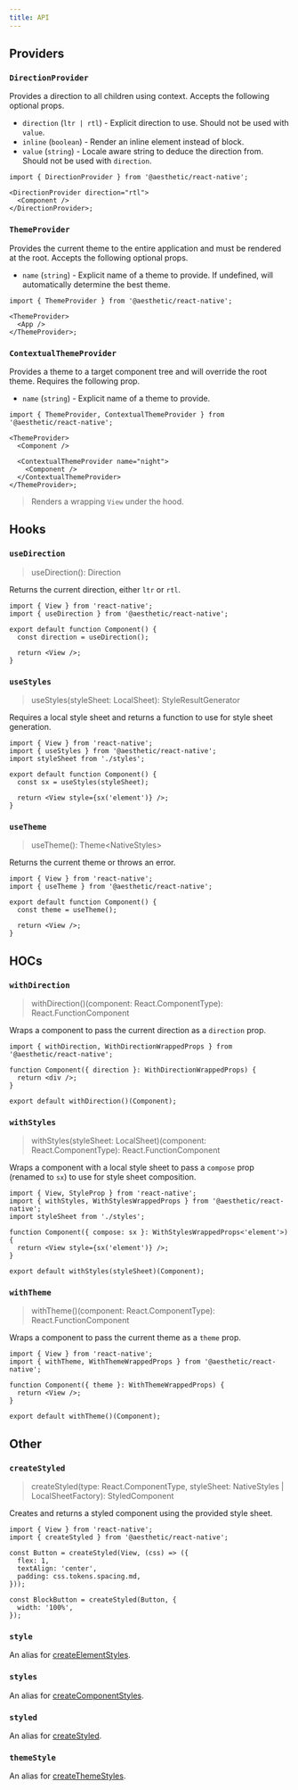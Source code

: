 ```yaml
---
title: API
---
```


## Providers

### `DirectionProvider`

Provides a direction to all children using context. Accepts the following optional props.

- `direction` (`ltr | rtl`) - Explicit direction to use. Should not be used with `value`.
- `inline` (`boolean`) - Render an inline element instead of block.
- `value` (`string`) - Locale aware string to deduce the direction from. Should not be used with
  `direction`.

```tsx
import { DirectionProvider } from '@aesthetic/react-native';

<DirectionProvider direction="rtl">
  <Component />
</DirectionProvider>;
```

### `ThemeProvider`

Provides the current theme to the entire application and must be rendered at the root. Accepts the
following optional props.

- `name` (`string`) - Explicit name of a theme to provide. If undefined, will automatically
  determine the best theme.

```tsx
import { ThemeProvider } from '@aesthetic/react-native';

<ThemeProvider>
  <App />
</ThemeProvider>;
```

### `ContextualThemeProvider`

Provides a theme to a target component tree and will override the root theme. Requires the following
prop.

- `name` (`string`) - Explicit name of a theme to provide.

```tsx
import { ThemeProvider, ContextualThemeProvider } from '@aesthetic/react-native';

<ThemeProvider>
  <Component />

  <ContextualThemeProvider name="night">
    <Component />
  </ContextualThemeProvider>
</ThemeProvider>;
```

> Renders a wrapping `View` under the hood.

## Hooks

### `useDirection`

> useDirection(): Direction

Returns the current direction, either `ltr` or `rtl`.

```tsx
import { View } from 'react-native';
import { useDirection } from '@aesthetic/react-native';

export default function Component() {
  const direction = useDirection();

  return <View />;
}
```

### `useStyles`

> useStyles(styleSheet: LocalSheet): StyleResultGenerator

Requires a local style sheet and returns a function to use for style sheet generation.

```tsx
import { View } from 'react-native';
import { useStyles } from '@aesthetic/react-native';
import styleSheet from './styles';

export default function Component() {
  const sx = useStyles(styleSheet);

  return <View style={sx('element')} />;
}
```

### `useTheme`

> useTheme(): Theme<NativeStyles\>

Returns the current theme or throws an error.

```tsx
import { View } from 'react-native';
import { useTheme } from '@aesthetic/react-native';

export default function Component() {
  const theme = useTheme();

  return <View />;
}
```

## HOCs

### `withDirection`

> withDirection()(component: React.ComponentType): React.FunctionComponent

Wraps a component to pass the current direction as a `direction` prop.

```tsx
import { withDirection, WithDirectionWrappedProps } from '@aesthetic/react-native';

function Component({ direction }: WithDirectionWrappedProps) {
  return <div />;
}

export default withDirection()(Component);
```

### `withStyles`

> withStyles(styleSheet: LocalSheet)(component: React.ComponentType): React.FunctionComponent

Wraps a component with a local style sheet to pass a `compose` prop (renamed to `sx`) to use for
style sheet composition.

```tsx
import { View, StyleProp } from 'react-native';
import { withStyles, WithStylesWrappedProps } from '@aesthetic/react-native';
import styleSheet from './styles';

function Component({ compose: sx }: WithStylesWrappedProps<'element'>) {
  return <View style={sx('element')} />;
}

export default withStyles(styleSheet)(Component);
```

### `withTheme`

> withTheme()(component: React.ComponentType): React.FunctionComponent

Wraps a component to pass the current theme as a `theme` prop.

```tsx
import { View } from 'react-native';
import { withTheme, WithThemeWrappedProps } from '@aesthetic/react-native';

function Component({ theme }: WithThemeWrappedProps) {
  return <View />;
}

export default withTheme()(Component);
```

## Other

### `createStyled`

> createStyled(type: React.ComponentType, styleSheet: NativeStyles | LocalSheetFactory):
> StyledComponent

Creates and returns a styled component using the provided style sheet.

```tsx
import { View } from 'react-native';
import { createStyled } from '@aesthetic/react-native';

const Button = createStyled(View, (css) => ({
  flex: 1,
  textAlign: 'center',
  padding: css.tokens.spacing.md,
}));

const BlockButton = createStyled(Button, {
  width: '100%',
});
```

### `style`

An alias for [createElementStyles](../dev/css-in-js/style-sheets/components).

### `styles`

An alias for [createComponentStyles](../dev/css-in-js/style-sheets/components).

### `styled`

An alias for [createStyled](#createStyled).

### `themeStyle`

An alias for [createThemeStyles](../dev/css-in-js/style-sheets/themes).

